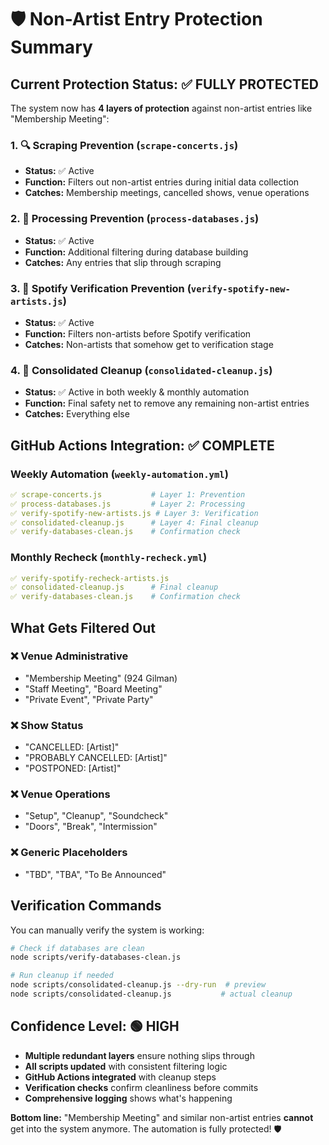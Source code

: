 # 🛡️ Non-Artist Entry Protection Summary

## Current Protection Status: ✅ FULLY PROTECTED

The system now has **4 layers of protection** against non-artist entries like "Membership Meeting":

### 1. 🔍 **Scraping Prevention** (`scrape-concerts.js`)

- **Status:** ✅ Active
- **Function:** Filters out non-artist entries during initial data collection
- **Catches:** Membership meetings, cancelled shows, venue operations

### 2. 🔄 **Processing Prevention** (`process-databases.js`)

- **Status:** ✅ Active
- **Function:** Additional filtering during database building
- **Catches:** Any entries that slip through scraping

### 3. 🎵 **Spotify Verification Prevention** (`verify-spotify-new-artists.js`)

- **Status:** ✅ Active
- **Function:** Filters non-artists before Spotify verification
- **Catches:** Non-artists that somehow get to verification stage

### 4. 🧹 **Consolidated Cleanup** (`consolidated-cleanup.js`)

- **Status:** ✅ Active in both weekly & monthly automation
- **Function:** Final safety net to remove any remaining non-artist entries
- **Catches:** Everything else

## GitHub Actions Integration: ✅ COMPLETE

### Weekly Automation (`weekly-automation.yml`)

```yaml
✅ scrape-concerts.js           # Layer 1: Prevention
✅ process-databases.js         # Layer 2: Processing
✅ verify-spotify-new-artists.js # Layer 3: Verification
✅ consolidated-cleanup.js      # Layer 4: Final cleanup
✅ verify-databases-clean.js    # Confirmation check
```

### Monthly Recheck (`monthly-recheck.yml`)

```yaml
✅ verify-spotify-recheck-artists.js
✅ consolidated-cleanup.js      # Final cleanup
✅ verify-databases-clean.js    # Confirmation check
```

## What Gets Filtered Out

### ❌ Venue Administrative

- "Membership Meeting" (924 Gilman)
- "Staff Meeting", "Board Meeting"
- "Private Event", "Private Party"

### ❌ Show Status

- "CANCELLED: [Artist]"
- "PROBABLY CANCELLED: [Artist]"
- "POSTPONED: [Artist]"

### ❌ Venue Operations

- "Setup", "Cleanup", "Soundcheck"
- "Doors", "Break", "Intermission"

### ❌ Generic Placeholders

- "TBD", "TBA", "To Be Announced"

## Verification Commands

You can manually verify the system is working:

```bash
# Check if databases are clean
node scripts/verify-databases-clean.js

# Run cleanup if needed
node scripts/consolidated-cleanup.js --dry-run  # preview
node scripts/consolidated-cleanup.js           # actual cleanup
```

## Confidence Level: 🟢 HIGH

- **Multiple redundant layers** ensure nothing slips through
- **All scripts updated** with consistent filtering logic
- **GitHub Actions integrated** with cleanup steps
- **Verification checks** confirm cleanliness before commits
- **Comprehensive logging** shows what's happening

**Bottom line:** "Membership Meeting" and similar non-artist entries **cannot** get into the system anymore. The automation is fully protected! 🛡️
